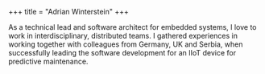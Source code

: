 +++
title = "Adrian Winterstein"
+++

As a technical lead and software architect for embedded systems, I love to work in interdisciplinary, distributed teams. I gathered experiences in working together with colleagues from Germany, UK and Serbia, when successfully leading the software development for an IIoT device for predictive maintenance.